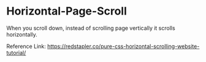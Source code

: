# Horizontal-Page-Scroll
When you scroll down, instead of scrolling page vertically it scrolls horizontally. 

Reference Link: https://redstapler.co/pure-css-horizontal-scrolling-website-tutorial/
